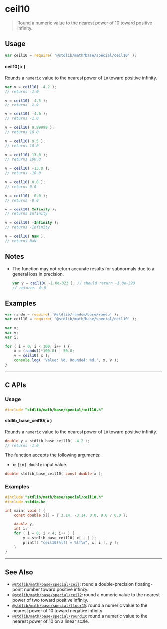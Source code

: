 <!--

@license Apache-2.0

Copyright (c) 2018 The Stdlib Authors.

Licensed under the Apache License, Version 2.0 (the "License");
you may not use this file except in compliance with the License.
You may obtain a copy of the License at

   http://www.apache.org/licenses/LICENSE-2.0

Unless required by applicable law or agreed to in writing, software
distributed under the License is distributed on an "AS IS" BASIS,
WITHOUT WARRANTIES OR CONDITIONS OF ANY KIND, either express or implied.
See the License for the specific language governing permissions and
limitations under the License.

-->

# ceil10

> Round a numeric value to the nearest power of 10 toward positive infinity.

<section class="usage">

## Usage

```javascript
var ceil10 = require( '@stdlib/math/base/special/ceil10' );
```

#### ceil10( x )

Rounds a `numeric` value to the nearest power of `10` toward positive infinity.

```javascript
var v = ceil10( -4.2 );
// returns -1.0

v = ceil10( -4.5 );
// returns -1.0

v = ceil10( -4.6 );
// returns -1.0

v = ceil10( 9.99999 );
// returns 10.0

v = ceil10( 9.5 );
// returns 10.0

v = ceil10( 13.0 );
// returns 100.0

v = ceil10( -13.0 );
// returns -10.0

v = ceil10( 0.0 );
// returns 0.0

v = ceil10( -0.0 );
// returns -0.0

v = ceil10( Infinity );
// returns Infinity

v = ceil10( -Infinity );
// returns -Infinity

v = ceil10( NaN );
// returns NaN
```

</section>

<!-- /.usage -->

<section class="notes">

## Notes

-   The function may not return accurate results for subnormals due to a general loss in precision.

    ```javascript
    var v = ceil10( -1.0e-323 ); // should return -1.0e-323
    // returns -0.0
    ```

</section>

<!-- /.notes -->

<section class="examples">

## Examples

<!-- eslint no-undef: "error" -->

```javascript
var randu = require( '@stdlib/random/base/randu' );
var ceil10 = require( '@stdlib/math/base/special/ceil10' );

var x;
var v;
var i;

for ( i = 0; i < 100; i++ ) {
    x = (randu()*100.0) - 50.0;
    v = ceil10( x );
    console.log( 'Value: %d. Rounded: %d.', x, v );
}
```

</section>

<!-- /.examples -->

<!-- C interface documentation. -->

* * *

<section class="c">

## C APIs

<!-- Section to include introductory text. Make sure to keep an empty line after the intro `section` element and another before the `/section` close. -->

<section class="intro">

</section>

<!-- /.intro -->

<!-- C usage documentation. -->

<section class="usage">

### Usage

```c
#include "stdlib/math/base/special/ceil10.h"
```

#### stdlib_base_ceil10( x )

Rounds a `numeric` value to the nearest power of `10` toward positive infinity.

```c
double y = stdlib_base_ceil10( -4.2 );
// returns -1.0
```

The function accepts the following arguments:

-   **x**: `[in] double` input value.

```c
double stdlib_base_ceil10( const double x );
```

</section>

<!-- /.usage -->

<!-- C API usage notes. Make sure to keep an empty line after the `section` element and another before the `/section` close. -->

<section class="notes">

</section>

<!-- /.notes -->

<!-- C API usage examples. -->

<section class="examples">

### Examples

```c
#include "stdlib/math/base/special/ceil10.h"
#include <stdio.h>

int main( void ) {
    const double x[] = { 3.14, -3.14, 0.0, 9.0 / 0.0 };

    double y;
    int i;
    for ( i = 0; i < 4; i++ ) {
        y = stdlib_base_ceil10( x[ i ] );
        printf( "ceil10(%lf) = %lf\n", x[ i ], y );
    }
}
```

</section>

<!-- /.examples -->

</section>

<!-- /.c -->

<!-- Section for related `stdlib` packages. Do not manually edit this section, as it is automatically populated. -->

<section class="related">

* * *

## See Also

-   <span class="package-name">[`@stdlib/math/base/special/ceil`][@stdlib/math/base/special/ceil]</span><span class="delimiter">: </span><span class="description">round a double-precision floating-point number toward positive infinity.</span>
-   <span class="package-name">[`@stdlib/math/base/special/ceil2`][@stdlib/math/base/special/ceil2]</span><span class="delimiter">: </span><span class="description">round a numeric value to the nearest power of two toward positive infinity.</span>
-   <span class="package-name">[`@stdlib/math/base/special/floor10`][@stdlib/math/base/special/floor10]</span><span class="delimiter">: </span><span class="description">round a numeric value to the nearest power of 10 toward negative infinity.</span>
-   <span class="package-name">[`@stdlib/math/base/special/round10`][@stdlib/math/base/special/round10]</span><span class="delimiter">: </span><span class="description">round a numeric value to the nearest power of 10 on a linear scale.</span>

</section>

<!-- /.related -->

<!-- Section for all links. Make sure to keep an empty line after the `section` element and another before the `/section` close. -->

<section class="links">

<!-- <related-links> -->

[@stdlib/math/base/special/ceil]: https://github.com/stdlib-js/math/tree/main/base/special/ceil

[@stdlib/math/base/special/ceil2]: https://github.com/stdlib-js/math/tree/main/base/special/ceil2

[@stdlib/math/base/special/floor10]: https://github.com/stdlib-js/math/tree/main/base/special/floor10

[@stdlib/math/base/special/round10]: https://github.com/stdlib-js/math/tree/main/base/special/round10

<!-- </related-links> -->

</section>

<!-- /.links -->
